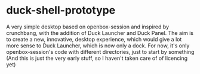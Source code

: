 # duck-shell-prototype
A very simple desktop based on openbox-session and inspired by crunchbang, with the addition of Duck Launcher and Duck Panel. 
The aim is to create a new, innovative, desktop experience, which would give a lot more sense to Duck Launcher, which is now only a dock.
For now, it's only openbox-session's code with different directories, just to start by something (And this is just the very early stuff, so I haven't taken care of of licencing yet)
